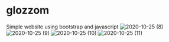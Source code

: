 # glozzom
Simple website using bootstrap and javascript
![2020-10-25 (8)](https://user-images.githubusercontent.com/15255355/97108452-00468000-16a4-11eb-856d-b219e914de60.png)
![2020-10-25 (9)](https://user-images.githubusercontent.com/15255355/97108454-00df1680-16a4-11eb-9915-59e805edb9fc.png)
![2020-10-25 (10)](https://user-images.githubusercontent.com/15255355/97108455-00df1680-16a4-11eb-89e9-f8fdf5beaf5a.png)
![2020-10-25 (11)](https://user-images.githubusercontent.com/15255355/97108456-0177ad00-16a4-11eb-9016-9e91ae20f411.png)
